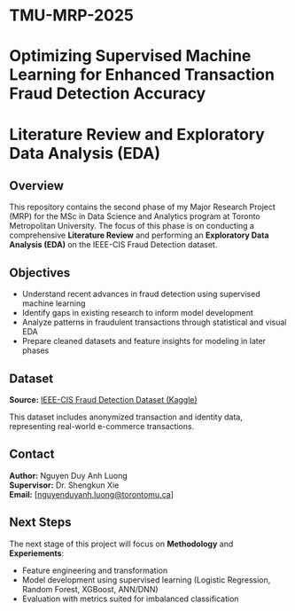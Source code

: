 # TMU-MRP-2025
# Optimizing Supervised Machine Learning for Enhanced Transaction Fraud Detection Accuracy
# Literature Review and Exploratory Data Analysis (EDA)
## Overview

This repository contains the second phase of my Major Research Project (MRP) for the MSc in Data Science and Analytics program at Toronto Metropolitan University. The focus of this phase is on conducting a comprehensive **Literature Review** and performing an **Exploratory Data Analysis (EDA)** on the IEEE-CIS Fraud Detection dataset.

## Objectives

- Understand recent advances in fraud detection using supervised machine learning
- Identify gaps in existing research to inform model development
- Analyze patterns in fraudulent transactions through statistical and visual EDA
- Prepare cleaned datasets and feature insights for modeling in later phases

## Dataset

**Source:** [IEEE-CIS Fraud Detection Dataset (Kaggle)](https://www.kaggle.com/competitions/ieee-fraud-detection/data)

This dataset includes anonymized transaction and identity data, representing real-world e-commerce transactions.

## Contact

**Author:** Nguyen Duy Anh Luong  
**Supervisor:** Dr. Shengkun Xie  
**Email:** [nguyenduyanh.luong@torontomu.ca]

## Next Steps

The next stage of this project will focus on **Methodology** and **Experiements**:
- Feature engineering and transformation
- Model development using supervised learning (Logistic Regression, Random Forest, XGBoost, ANN/DNN)
- Evaluation with metrics suited for imbalanced classification
